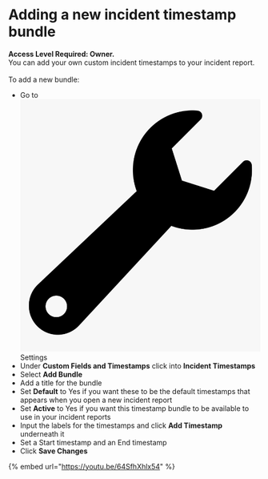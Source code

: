 # Adding a new incident timestamp bundle

**Access Level Required: Owner.**\
You can add your own custom incident timestamps to your incident report.\
\
To add a new bundle:

* Go to <img src="../../.gitbook/assets/wrench.png" alt="" data-size="line"> Settings
* Under **Custom Fields and Timestamps** click into **Incident Timestamps**
* Select **Add Bundle**
* Add a title for the bundle
* Set **Default** to Yes if you want these to be the default timestamps that appears when you open a new incident report
* Set **Active** to Yes if you want this timestamp bundle to be available to use in your incident reports
* Input the labels for the timestamps and click **Add Timestamp** underneath it
* Set a Start timestamp and an End timestamp
* Click **Save Changes**

{% embed url="https://youtu.be/64SfhXhlx54" %}
